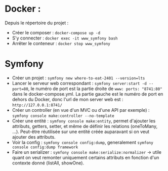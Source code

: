 # Docker :
Depuis le répertoire du projet :
- Créer le composer : `docker-compose up -d`
- S'y connecter : `docker exec -it www_symfony bash`
- Arrêter le conteneur : `docker stop www_symfony`

# Symfony
- Créer un projet : `symfony new where-to-eat-2401 --version=lts`
- Lancer le serveur web correspondant : `symfony server:start -d --port=80`, le numéro de port est la partie droite de `www: ports: "8741:80"` dans le docker-compose.yml. La partie gauche est le numéro de port en dehors du Docker, donc l'url de mon server web est : `http://127.0.0.1:8741/`
- Créer un controller (en vue d'un MVC ou d'une API par exemple) : `symfony console make:controller --no-template`
- Créer une entité : `symfony console make:entity`, permet d'ajouter les attributs, getters, setter, et même de définir les relations (oneToMany, ...). Peut-être réutilisée sur une entité créée auparavant si on veut ajouter des attributs.
- Voir la config : `symfony console config:dump`, generalement `symfony console config:dump framework`
- Faire un serializer : `symfony console make:serialize:normalizer` -> utile quant on veut remonter uniquement certains attributs en fonction d'un contexte donné (listAll, showOne).